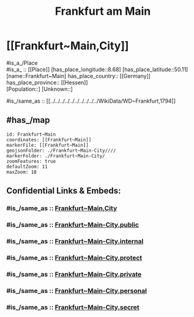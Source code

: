 ﻿---
aerial_view:
- "http://commons.wikimedia.org/wiki/Special:FilePath/Frankfurt%20am%20Main%2C%20Germany%2C%20March%2025%2C%202018%20SkySat.jpg"
- "http://commons.wikimedia.org/wiki/Special:FilePath/Frankfurt%20by%20Sentinel-2%2C%202020-07-23.jpg"
aliases:
- Frankfort
- "Frankfurt am Main"
area: 248.31
award_received:
- '[[_Standards/WikiData/WD~European_City_of_the_Trees,20198245]]'
BHCL_UUID: 602b716b-7009-4dfc-8b06-601472867466
budget: 4730590000
capital_of:
- '[[_Standards/WikiData/WD~East_Francia,153080]]'
- '[[_Standards/WikiData/WD~Confederation_of_the_Rhine,154741]]'
- '[[_Standards/WikiData/WD~German_Empire_of_1848_1849,18285930]]'
coat_of_arms: '[[_Standards/WikiData/WD~coat_of_arms_of_Frankfurt,15853640]]'
coat_of_arms_image: "http://commons.wikimedia.org/wiki/Special:FilePath/DEU%20Frankfurt%20am%20Main%20COA.svg"
Commons_category: "Frankfurt am Main"
Commons_gallery: "Frankfurt am Main"
confidential: public
contains_the_administrative_territorial_entity:
- '[[_Standards/WikiData/WD~Frankfurt_Bergen_Enkheim,314066]]'
- '[[_Standards/WikiData/WD~Frankfurt_Nieder_Eschbach,314199]]'
- '[[_Standards/WikiData/WD~Frankfurt_Nieder_Erlenbach,314760]]'
- '[[_Standards/WikiData/WD~Frankfurt_Harheim,314895]]'
- '[[_Standards/WikiData/WD~Frankfurt_Kalbach_Riedberg,315209]]'
- '[[_Standards/WikiData/WD~Frankfurt_Innenstadt_I,779842]]'
- '[[_Standards/WikiData/WD~Frankfurt_Innenstadt_II,1444829]]'
- '[[_Standards/WikiData/WD~Frankfurt_Bornheim_Ostend,1444834]]'
- '[[_Standards/WikiData/WD~Frankfurt_Innenstadt_III,1444833]]'
- '[[_Standards/WikiData/WD~Frankfurt_Mitte_Nord,1444838]]'
- '[[_Standards/WikiData/WD~Frankfurt_Mitte_West,1444842]]'
- '[[_Standards/WikiData/WD~Frankfurt_Nord_Ost,1444848]]'
- '[[_Standards/WikiData/WD~Frankfurt_Nord_West,1444849]]'
- '[[_Standards/WikiData/WD~Frankfurt_Ost,1444856]]'
- '[[_Standards/WikiData/WD~Frankfurt_Süd,1444863]]'
- '[[_Standards/WikiData/WD~Frankfurt_West,1444866]]'
continent: '[[_Standards/WikiData/WD~Europe,46]]'
coordinates_of_easternmost_point: "Point(8.800398 50.171237)"
coordinates_of_geographic_center: "Point(8.6444 50.1173)"
coordinates_of_northernmost_point: "Point(8.709277777 50.227138888)"
coordinates_of_southernmost_point: "Point(8.576155 50.015346)"
coordinates_of_westernmost_point: "Point(8.472765 50.099817)"
coordinate_location: "Point(8.682222222 50.110555555)"
country: '[[_Standards/WikiData/WD~Germany,183]]'
demonym:
- Francfortois
- Francfortoise
- francofortesi
- Frankfurter
- Frankfurterin
- Frankfurterinnen
described_at_URL:
- "https://www.lagis-hessen.de/de/subjects/gsrec/current/1/sn/ol?q=+Frankfurt+am+Main"
described_by_source:
- '[[_Standards/WikiData/WD~Regesta_Imperii,316838]]'
- '[[_Standards/WikiData/WD~Brockhaus_and_Efron_Encyclopedic_Dictionary,602358]]'
- '[[_Standards/WikiData/WD~Encyclopædia_Britannica_11th_edition,867541]]'
- '[[_Standards/WikiData/WD~The_Nuttall_Encyclopædia,3181656]]'
- '[[_Standards/WikiData/WD~Jewish_Encyclopedia_of_Brockhaus_and_Efron,4173137]]'
- '[[_Standards/WikiData/WD~Granat_Encyclopedic_Dictionary,4532138]]'
- '[[_Standards/WikiData/WD~Encyclopædia_Britannica_First_Edition,5375740]]'
- "[[_Standards/WikiData/WD~The_New_Student's_Reference_Work,16082057]]"
- "[[_Standards/WikiData/WD~Collier's_New_Encyclopedia,_1921,19047539]]"
- '[[_Standards/WikiData/WD~The_American_Cyclopædia,19077875]]'
- '[[_Standards/WikiData/WD~Small_Brockhaus_and_Efron_Encyclopedic_Dictionary,19180675]]'
- '[[_Standards/WikiData/WD~Meyers_Konversations_Lexikon,_4th_edition_(1885_1890),19219752]]'
- '[[_Standards/WikiData/WD~Topographia_Hassiae,19230683]]'
- '[[_Standards/WikiData/WD~Encyclopædia_Britannica_Ninth_Edition,20096917]]'
- '[[_Standards/WikiData/WD~Frankfurter_Personenlexikon,39845173]]'
- '[[_Standards/WikiData/WD~Q107347894,107347894]]'
- '[[_Standards/WikiData/WD~Meyer_s_Universum,_Siebenter_Band,131314460]]'
Dewey_Decimal_Classification: 2--434164
different_from:
- '[[_Standards/WikiData/WD~Q123049275,123049275]]'
- '[[_Standards/WikiData/WD~Frankfurt_(Oder),4024]]'
economy_of_topic: '[[_Standards/WikiData/WD~economy_of_Frankfurt,100867377]]'
elevation_above_sea_level: 112
executive_body: '[[_Standards/WikiData/WD~Magistrat_of_Frankfurt,131927828]]'
Facebook_username:
- StadtFFM
flag_image: "http://commons.wikimedia.org/wiki/Special:FilePath/Flag%20of%20Frankfurt%20am%20Main.svg"
geoshape: "http://commons.wikimedia.org/data/main/Data:Deutschland/Hessen/Frankfurt-Main.map"
German_district_key: 06412
German_municipality_key: 06412000
German_regional_key: 064120000000
HASC: DE.HE.FM
hashtag:
- Frankfurt_am_Main
has_id_wikidata: Q1794
has_list: '[[_Standards/WikiData/WD~list_of_people_from_Frankfurt,320027]]'
head_of_government: '[[_Standards/WikiData/WD~Mike_Josef,115245491]]'
highest_point: '[[_Standards/WikiData/WD~Berger_Warte,30611101]]'
history_of_topic: '[[_Standards/WikiData/WD~history_of_Frankfurt,461759]]'
image: "http://commons.wikimedia.org/wiki/Special:FilePath/Frankfurter%20Altstadt%20mit%20Skyline%202019%20%28100MP%29.jpg"
Image_Archive_Herder_Institute: Q1794
inception: "0100-01-01T00:00:00Z"
Instagram_username: frankfurt.de
instance_of:
- '[[_Standards/WikiData/WD~global_city,208511]]'
- '[[_Standards/WikiData/WD~financial_center,1066984]]'
- '[[_Standards/WikiData/WD~college_town,1187811]]'
- '[[_Standards/WikiData/WD~European_City,1375749]]'
- '[[_Standards/WikiData/WD~big_city,1549591]]'
- '[[_Standards/WikiData/WD~urban_municipality_in_Germany,42744322]]'
- '[[_Standards/WikiData/WD~urban_district_of_Hesse,61980648]]'
IPA_transcription: "ˈfʁaŋkfʊʁt am ˈmaɪ̯n"
isDeleted: false
ISNI: 0000000121858098
language_used:
- '[[_Standards/WikiData/WD~Q56219351,56219351]]'
- '[[_Standards/WikiData/WD~German,188]]'
legislative_body: '[[_Standards/WikiData/WD~city_council_assembly_of_Frankfurt,132046285]]'
licence_plate_code: F
local_dialing_code:
- 69
- 6101
- 6109
located_in_on_physical_feature:
- '[[_Standards/WikiData/WD~Frankfurt_Rhine_Main_Metropolitan_Region,707278]]'
- '[[_Standards/WikiData/WD~Untermainebene,2498039]]'
- '[[_Standards/WikiData/WD~Upper_Rhine_Plain,22964]]'
located_in_or_next_to_body_of_water: '[[_Standards/WikiData/WD~Main,1670]]'
located_in_the_administrative_territorial_entity: '[[_Standards/WikiData/WD~Darmstadt_Government_Region,7932]]'
located_in_time_zone:
- '[[_Standards/WikiData/WD~UTC+01_00,6655]]'
- '[[_Standards/WikiData/WD~UTC+02_00,6723]]'
location:
- 50.11
- 8.68
location_map: "http://commons.wikimedia.org/wiki/Special:FilePath/Frankfurt%20Subdivisions%20boroughs.svg"
locator_map_image: "http://commons.wikimedia.org/wiki/Special:FilePath/Hessia%20F.svg"
lowest_point: "http://www.wikidata.org/.well-known/genid/59eaf85369062635d0db2c318793ad59"
mapmarker: city
mapzoom:
- 7
- 12
member_of:
- '[[_Standards/WikiData/WD~International_Association_for_Sports_and_Leisure_Facilities,475646]]'
- '[[_Standards/WikiData/WD~Mayors_for_Peace,747279]]'
- '[[_Standards/WikiData/WD~Umlandverband_Frankfurt,1550632]]'
- '[[_Standards/WikiData/WD~Climate_Alliance,1768108]]'
- '[[_Standards/WikiData/WD~Landeswohlfahrtsverband_Hessen,1802757]]'
- '[[_Standards/WikiData/WD~International_Cities_of_Refuge_Network,15477956]]'
- '[[_Standards/WikiData/WD~Hessischer_Städtetag,26882604]]'
- '[[_Standards/WikiData/WD~Q131586184,131586184]]'
montage_image: "http://commons.wikimedia.org/wiki/Special:FilePath/Frankfurt%20collage.jpg"
native_label:
- "Frankfurt am Main"
nickname:
- Bankfurt
- Mainhattan
NUTS_code: DE712
official_name: "Frankfurt am Main"
official_website: "https://frankfurt.de/"
OmegaWiki_Defined_Meaning: 8397
open_data_portal: '[[_Standards/WikiData/WD~Offene_Daten_Frankfurt,97126463]]'
owner_of:
- '[[_Standards/WikiData/WD~Waldstadion,157273]]'
- '[[_Standards/WikiData/WD~Rhein_Main_Verkehrsverbund,314042]]'
- '[[_Standards/WikiData/WD~Stadion_am_Bornheimer_Hang,319774]]'
- '[[_Standards/WikiData/WD~Ballsporthalle_Frankfurt_am_Main,384017]]'
- '[[_Standards/WikiData/WD~Fraport,643578]]'
- '[[_Standards/WikiData/WD~Dominikanerkloster_Frankfurt_am_Main,1237975]]'
- '[[_Standards/WikiData/WD~Mainova,1885661]]'
P8189: 987007557252205171
page_banner: "http://commons.wikimedia.org/wiki/Special:FilePath/Frankfurt%20Wikivoyage%20Banner.png"
panoramic_view: "http://commons.wikimedia.org/wiki/Special:FilePath/Frankfurt%20Skyline%20Pano.S%C3%BCdwest.20130618.jpg"
part_of:
- '[[_Standards/WikiData/WD~Stadtregion_Frankfurt,16801822]]'
population: 775790
postal_code:
- 60308–60599
- 65929–65936
pronunciation_audio: "http://commons.wikimedia.org/wiki/Special:FilePath/De-Frankfurt%20am%20Main2.ogg"
Provenio_UUID: 60292b75-0677-4859-8b66-29b5bd1e4f38
shares_border_with:
- '[[_Standards/WikiData/WD~Offenbach_am_Main,3042]]'
- '[[_Standards/WikiData/WD~Wetteraukreis,7910]]'
- '[[_Standards/WikiData/WD~Main_Kinzig_Kreis,7911]]'
- '[[_Standards/WikiData/WD~Hochtaunuskreis,7908]]'
- '[[_Standards/WikiData/WD~Main_Taunus_Kreis,7909]]'
- '[[_Standards/WikiData/WD~Groß_Gerau,7914]]'
- '[[_Standards/WikiData/WD~Offenbach,7912]]'
- '[[_Standards/WikiData/WD~Bad_Vilbel,16082]]'
short_name:
- Frankfurt/Main
- F
social_media_followers: 229063
SpocWebEntityId: 30230
subreddit: frankfurt
tags:
- geo/City
Threads_username: frankfurt.de
time_of_earliest_written_record: "0794-02-26T00:00:00Z"
title: "Frankfurt am Main"
topic_s_main_Wikimedia_portal: '[[_Standards/WikiData/WD~Portal_Frankfurt,11380369]]'
twinned_administrative_body: '[[_Standards/WikiData/WD~Kraków,31487]]'
type: City
UN_LOCODE: DEFRA
U_S_National_Archives_Identifier: 10044637
video:
- "http://commons.wikimedia.org/wiki/Special:FilePath/Das%20Leben%20in%20Frankfurt%20am%20Main%20%28Terra%20X%29%20-%20Latine.webm"
visitor_center: '[[_Standards/WikiData/WD~Tourismus+Congress_GmbH_Frankfurt_am_Main,27573527]]'
X_Twitter_username:
- Stadt_FFM
---

# [[Frankfurt~Main,City]] 

#is_a_/Place  
#is_a_ :: [[Place]] 
[has_place_longitude::8.68] 
[has_place_latitude::50.11] 
[name::Frankfurt~Main] 
has_place_country:: [[Germany]]  
has_place_province:: [[Hessen]]  
[Population::] 
[Unknown::] 

#is_/same_as :: [[../../../../../../../../../../WikiData/WD~Frankfurt,1794]] 

## #has_/map 


```leaflet
id: Frankfurt~Main
coordinates: [[Frankfurt~Main]] 
markerFile: [[Frankfurt~Main]] 
geojsonFolder: ./Frankfurt~Main-City////
markerFolder: ./Frankfurt~Main-City/
zoomFeatures: true 
defaultZoom: 11 
maxZoom: 18
```


## Confidential Links & Embeds: 

### #is_/same_as :: [Frankfurt~Main,City](Frankfurt~Main,City.md) 

### #is_/same_as :: [Frankfurt~Main-City.public](/_public/Earth/Continent/Europe/Europe~Central/Germany/Germany~West/Hessen/counties~Hessen/Frankfurt~Main/cities~Frankfurt~Main/Frankfurt~Main-City.public.md) 

### #is_/same_as :: [Frankfurt~Main-City.internal](/_internal/Earth/Continent/Europe/Europe~Central/Germany/Germany~West/Hessen/counties~Hessen/Frankfurt~Main/cities~Frankfurt~Main/Frankfurt~Main-City.internal.md) 

### #is_/same_as :: [Frankfurt~Main-City.protect](/_protect/Earth/Continent/Europe/Europe~Central/Germany/Germany~West/Hessen/counties~Hessen/Frankfurt~Main/cities~Frankfurt~Main/Frankfurt~Main-City.protect.md) 

### #is_/same_as :: [Frankfurt~Main-City.private](/_private/Earth/Continent/Europe/Europe~Central/Germany/Germany~West/Hessen/counties~Hessen/Frankfurt~Main/cities~Frankfurt~Main/Frankfurt~Main-City.private.md) 

### #is_/same_as :: [Frankfurt~Main-City.personal](/_personal/Earth/Continent/Europe/Europe~Central/Germany/Germany~West/Hessen/counties~Hessen/Frankfurt~Main/cities~Frankfurt~Main/Frankfurt~Main-City.personal.md) 

### #is_/same_as :: [Frankfurt~Main-City.secret](/_secret/Earth/Continent/Europe/Europe~Central/Germany/Germany~West/Hessen/counties~Hessen/Frankfurt~Main/cities~Frankfurt~Main/Frankfurt~Main-City.secret.md)

